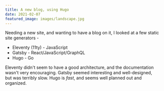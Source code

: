 ```yaml
---
title: A new blog, using Hugo
date: 2021-02-07
featured_image: images/landscape.jpg
---
```


Needing a new site, and wanting to have a blog on it, I looked at a few static site generators -

- Eleventy (11ty) - JavaScript
- Gatsby - React/JavaScript/GraphQL
- Hugo - Go

Eleventy didn't seem to have a good architecture, and the documentation wasn't very encouraging. Gatsby seemed interesting and well-designed, but was terribly slow. Hugo is _fast_, and seems well planned out and organized.

<!-- compare github stars, codebase size -->      

